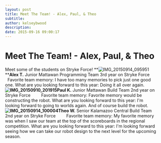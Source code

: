 ```yaml
---
layout: post
title: Meet The Team! - Alex, Paul, & Theo
subtitle:
author: kelseybwood
description:
date: 2015-09-16 09:00:17
---
```


# Meet The Team! - Alex, Paul, & Theo

Meet some of the students on Stryke Force! **![IMG_20150914_095951](/wp-content/uploads/2015/09/IMG_20150914_095951-300x300.jpg)****Alex T.** Junior Mattawan Programming Team 3rd year on Stryke Force         Favorite team memory: I have too many memories to pick just one good one. What are you looking forward to this year: Doing it all over again.   **![IMG_20150910_201915](http://strykeforce.org/wp-content/uploads/2015/09/IMG_20150910_201915-300x300.jpg)Paul K.** Junior Mattawan Build Team 2nd year on Stryke Force         Favorite team memory: Favorite memory would be constructing the robot. What are you looking forward to this year: I'm looking forward to going to worlds again. And of course build the robot.   **![IMG_20150914_100004](http://strykeforce.org/wp-content/uploads/2015/09/IMG_20150914_100004-300x300.jpg)Theo W.** Senior Kalamazoo Central Build Team 2nd year on Stryke Force         Favorite team memory: My favorite memory was when I saw our team at the top of the scoreboards in the regional competition. What are you looking forward to this year: I'm looking forward seeing how we can take our robot design to the next level for the upcoming season.
